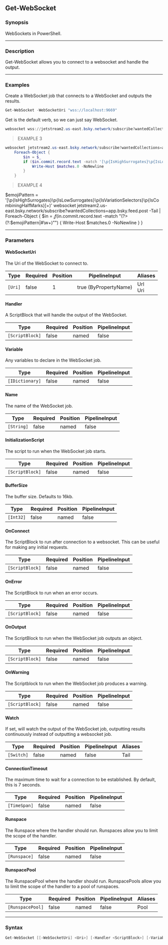 Get-WebSocket
-------------

### Synopsis
WebSockets in PowerShell.

---

### Description

Get-WebSocket allows you to connect to a websocket and handle the output.

---

### Examples
Create a WebSocket job that connects to a WebSocket and outputs the results.

```PowerShell
Get-WebSocket -WebSocketUri "wss://localhost:9669"
```
Get is the default verb, so we can just say WebSocket.

```PowerShell
websocket wss://jetstream2.us-east.bsky.network/subscribe?wantedCollections=app.bsky.feed.post
```
> EXAMPLE 3

```PowerShell
websocket jetstream2.us-east.bsky.network/subscribe?wantedCollections=app.bsky.feed.post -Tail |
    Foreach-Object {
        $in = $_
        if ($in.commit.record.text -match '[\p{IsHighSurrogates}\p{IsLowSurrogates}]+') {
            Write-Host $matches.0 -NoNewline
        }
    }
```
> EXAMPLE 4

$emojiPattern = '[\p{IsHighSurrogates}\p{IsLowSurrogates}\p{IsVariationSelectors}\p{IsCombiningHalfMarks}]+)'
websocket jetstream2.us-east.bsky.network/subscribe?wantedCollections=app.bsky.feed.post -Tail |
    Foreach-Object {
        $in = $_
        if ($in.commit.record.text -match "(?>(?:$emojiPattern|\#\w+)"") {
            Write-Host $matches.0 -NoNewline
        }
    }

---

### Parameters
#### **WebSocketUri**
The Uri of the WebSocket to connect to.

|Type   |Required|Position|PipelineInput        |Aliases    |
|-------|--------|--------|---------------------|-----------|
|`[Uri]`|false   |1       |true (ByPropertyName)|Url<br/>Uri|

#### **Handler**
A ScriptBlock that will handle the output of the WebSocket.

|Type           |Required|Position|PipelineInput|
|---------------|--------|--------|-------------|
|`[ScriptBlock]`|false   |named   |false        |

#### **Variable**
Any variables to declare in the WebSocket job.

|Type           |Required|Position|PipelineInput|
|---------------|--------|--------|-------------|
|`[IDictionary]`|false   |named   |false        |

#### **Name**
The name of the WebSocket job.

|Type      |Required|Position|PipelineInput|
|----------|--------|--------|-------------|
|`[String]`|false   |named   |false        |

#### **InitializationScript**
The script to run when the WebSocket job starts.

|Type           |Required|Position|PipelineInput|
|---------------|--------|--------|-------------|
|`[ScriptBlock]`|false   |named   |false        |

#### **BufferSize**
The buffer size.  Defaults to 16kb.

|Type     |Required|Position|PipelineInput|
|---------|--------|--------|-------------|
|`[Int32]`|false   |named   |false        |

#### **OnConnect**
The ScriptBlock to run after connection to a websocket.
This can be useful for making any initial requests.

|Type           |Required|Position|PipelineInput|
|---------------|--------|--------|-------------|
|`[ScriptBlock]`|false   |named   |false        |

#### **OnError**
The ScriptBlock to run when an error occurs.

|Type           |Required|Position|PipelineInput|
|---------------|--------|--------|-------------|
|`[ScriptBlock]`|false   |named   |false        |

#### **OnOutput**
The ScriptBlock to run when the WebSocket job outputs an object.

|Type           |Required|Position|PipelineInput|
|---------------|--------|--------|-------------|
|`[ScriptBlock]`|false   |named   |false        |

#### **OnWarning**
The Scriptblock to run when the WebSocket job produces a warning.

|Type           |Required|Position|PipelineInput|
|---------------|--------|--------|-------------|
|`[ScriptBlock]`|false   |named   |false        |

#### **Watch**
If set, will watch the output of the WebSocket job, outputting results continuously instead of outputting a websocket job.

|Type      |Required|Position|PipelineInput|Aliases|
|----------|--------|--------|-------------|-------|
|`[Switch]`|false   |named   |false        |Tail   |

#### **ConnectionTimeout**
The maximum time to wait for a connection to be established.
By default, this is 7 seconds.

|Type        |Required|Position|PipelineInput|
|------------|--------|--------|-------------|
|`[TimeSpan]`|false   |named   |false        |

#### **Runspace**
The Runspace where the handler should run.
Runspaces allow you to limit the scope of the handler.

|Type        |Required|Position|PipelineInput|
|------------|--------|--------|-------------|
|`[Runspace]`|false   |named   |false        |

#### **RunspacePool**
The RunspacePool where the handler should run.
RunspacePools allow you to limit the scope of the handler to a pool of runspaces.

|Type            |Required|Position|PipelineInput|Aliases|
|----------------|--------|--------|-------------|-------|
|`[RunspacePool]`|false   |named   |false        |Pool   |

---

### Syntax
```PowerShell
Get-WebSocket [[-WebSocketUri] <Uri>] [-Handler <ScriptBlock>] [-Variable <IDictionary>] [-Name <String>] [-InitializationScript <ScriptBlock>] [-BufferSize <Int32>] [-OnConnect <ScriptBlock>] [-OnError <ScriptBlock>] [-OnOutput <ScriptBlock>] [-OnWarning <ScriptBlock>] [-Watch] [-ConnectionTimeout <TimeSpan>] [-Runspace <Runspace>] [-RunspacePool <RunspacePool>] [<CommonParameters>]
```
